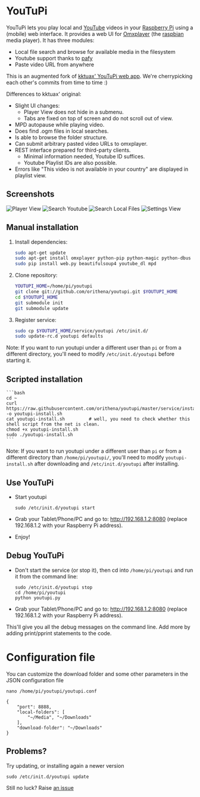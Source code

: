 YouTuPi
=======

YouTuPi lets you play local and [YouTube](http://www.youtube.com/) videos in your 
[Raspberry Pi](http://www.raspberrypi.org/) using a (mobile) web interface. It 
provides a web UI for [Omxplayer](https://github.com/huceke/omxplayer) (the 
[raspbian](http://www.raspbian.org/) media player). It has three modules:

 * Local file search and browse for available media in the filesystem
 * Youtube support thanks to [pafy](https://github.com/np1/pafy) 
 * Paste video URL from anywhere

This is an augmented fork of [kktuax' YouTuPi web app](https://github.com/kktuax/youtupi). 
We're cherrypicking each other's commits from time to time :)

Differences to kktuax' original:
 * Slight UI changes:
   * Player View does not hide in a submenu.
   * Tabs are fixed on top of screen and do not scroll out of view.
 * MPD autopause while playing video.
 * Does find .ogm files in local searches.
 * Is able to browse the folder structure.
 * Can submit arbitrary pasted video URLs to omxplayer.
 * REST interface prepared for third-party clients.
   * Minimal information needed, Youtube ID suffices.
   * Youtube Playlist IDs are also possible.
 * Errors like "This video is not available in your country" are displayed in playlist view.

Screenshots
-----------

![Player View](https://cloud.githubusercontent.com/assets/2767109/18413068/799c9754-779e-11e6-8b27-5141d20c0071.png)
![Search Youtube](https://cloud.githubusercontent.com/assets/2767109/18413069/7e71871c-779e-11e6-9eb2-79928385b35d.png)
![Search Local Files](https://cloud.githubusercontent.com/assets/2767109/18413070/84eda3e6-779e-11e6-904e-2ad9b17f24b9.png)
![Settings View](https://cloud.githubusercontent.com/assets/2767109/18413065/6cc8f004-779e-11e6-8c7b-0dcab3ac3df9.png)


Manual installation
-------------------

1. Install dependencies:

    ```bash
    sudo apt-get update
    sudo apt-get install omxplayer python-pip python-magic python-dbus git
    sudo pip install web.py beautifulsoup4 youtube_dl mpd
    ```

2. Clone repository:

    ```bash
    YOUTUPI_HOME=/home/pi/youtupi
    git clone git://github.com/orithena/youtupi.git $YOUTUPI_HOME
    cd $YOUTUPI_HOME
    git submodule init
    git submodule update
    ```

3. Register service:

    ```bash
    sudo cp $YOUTUPI_HOME/service/youtupi /etc/init.d/
    sudo update-rc.d youtupi defaults
    ```

Note: If you want to run youtupi under a different user than `pi` or from a different directory, you'll need to modify `/etc/init.d/youtupi` before starting it.


Scripted installation
---------------------

    ```bash
    cd ~
    curl https://raw.githubusercontent.com/orithena/youtupi/master/service/install.sh -o youtupi-install.sh
    cat youtupi-install.sh         # well, you need to check whether this shell script from the net is clean.
    chmod +x youtupi-install.sh 
    sudo ./youtupi-install.sh
    ```

Note: If you want to run youtupi under a different user than `pi` or from a different directory than `/home/pi/youtupi/`, you'll need to modify `youtupi-install.sh` after downloading and `/etc/init.d/youtupi` after installing.

Use YouTuPi
-----------

 * Start youtupi

    ```
    sudo /etc/init.d/youtupi start
    ```

 * Grab your Tablet/Phone/PC and go to: http://192.168.1.2:8080 (replace 192.168.1.2 with your Raspberry Pi address).
 * Enjoy!

Debug YouTuPi
-------------

 * Don't start the service (or stop it), then cd into `/home/pi/youtupi` and run it from the command line:

    ```
    sudo /etc/init.d/youtupi stop
    cd /home/pi/youtupi
    python youtupi.py
    ```

 * Grab your Tablet/Phone/PC and go to: http://192.168.1.2:8080 (replace 192.168.1.2 with your Raspberry Pi address).

This'll give you all the debug messages on the command line. Add more by adding print/pprint statements to the code.


# Configuration file

You can customize the download folder and some other parameters in the JSON configuration file

    nano /home/pi/youtupi/youtupi.conf

<!-- -->

    {
        "port": 8888,
        "local-folders": [
            "~/Media", "~/Downloads"
        ],
        "download-folder": "~/Downloads"
    }


## Problems?

Try updating, or installing again a newer version

    sudo /etc/init.d/youtupi update

Still no luck? Raise [an issue](https://github.com/orithena/youtupi/issues/new)
